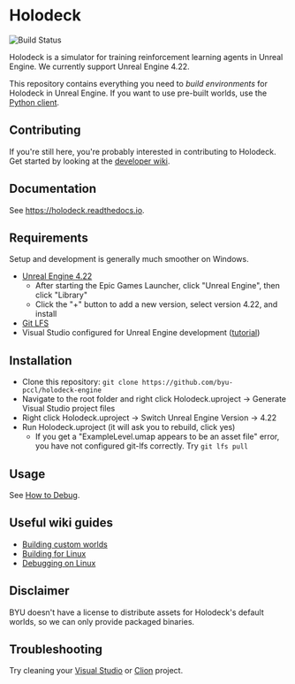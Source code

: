 # Holodeck
![Build
Status](https://jenkins.holodeck.ml/buildStatus/icon?job=holodeck-engine%2Fdevelop)

Holodeck is a simulator for training reinforcement learning agents in Unreal Engine.
We currently support Unreal Engine 4.22.

This repository contains everything you need to _build environments_ for
Holodeck in Unreal Engine. If you want to use pre-built worlds, use the [Python
client](https://github.com/byu-pccl/holodeck).

## Contributing

If you're still here, you're probably interested in contributing to Holodeck.
Get started by looking at the [developer
wiki](https://github.com/BYU-PCCL/holodeck/wiki/Holodeck-Onboarding).

## Documentation

See https://holodeck.readthedocs.io.

## Requirements

Setup and development is generally much smoother on Windows.

* [Unreal Engine 4.22](https://www.unrealengine.com/en-US/download)
    * After starting the Epic Games Launcher, click "Unreal Engine", then click
      "Library"
    * Click the "+" button to add a new version, select version 4.22, and install
* [Git LFS](https://git-lfs.github.com/)
* Visual Studio configured for Unreal Engine development
  ([tutorial](https://docs.unrealengine.com/en-us/Programming/Development/VisualStudioSetup))

## Installation

* Clone this repository:
`git clone https://github.com/byu-pccl/holodeck-engine`
* Navigate to the root folder and right click Holodeck.uproject -> Generate
  Visual Studio project files
* Right click Holodeck.uproject -> Switch Unreal Engine Version -> 4.22
* Run Holodeck.uproject (it will ask you to rebuild, click yes)
  - If you get a "ExampleLevel.umap appears to be an asset file" error, you have
    not configured git-lfs correctly. Try `git lfs pull`

## Usage

See [How to Debug](https://github.com/BYU-PCCL/holodeck/wiki/How-To-Debug).

## Useful wiki guides

- [Building custom
  worlds](https://github.com/BYU-PCCL/holodeck-engine/wiki/Packaging-and-Using-Custom-Worlds)
- [Building for
  Linux](https://github.com/byu-pccl/holodeck-engine/wiki/Cross-Compiling-for-Linux)
- [Debugging on
  Linux](https://github.com/BYU-PCCL/holodeck/wiki/How-to-Configure-Debugger-on-Linux)

## Disclaimer

BYU doesn't have a license to distribute assets for Holodeck's default worlds,
so we can only provide packaged binaries.

## Troubleshooting

Try cleaning your [Visual
Studio](https://docs.microsoft.com/en-us/visualstudio/ide/building-and-cleaning-projects-and-solutions-in-visual-studio?view=vs-2019)
or [Clion](https://www.jetbrains.com/help/clion/build-actions.html#43c4f)
project.
